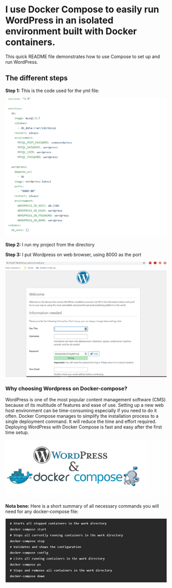 
# I use Docker Compose to easily run WordPress in an isolated environment built with Docker containers. 
This quick README file demonstrates how to use Compose to set up and run WordPress.


## The different steps
**Step 1:** This is the code used for the yml file:

<img src="https://github.com/CollegeBoreal/INF1087-200-21H-02/blob/main/3.Compose/c300115140/PICTURES/yml.PNG" width="650">

**Step 2:** I run my project from the directory


**Step 3:** I put Wordpress on web browser, using 8000 as the port

<img src="https://github.com/CollegeBoreal/INF1087-200-21H-02/blob/main/3.Compose/c300115140/PICTURES/wordpress.PNG" width="650">

### Why choosing Wordpress on Docker-compose?

WordPress is one of the most popular content management software (CMS) because of its multitude of features and ease of use. 
Setting up a new web host environment can be time-consuming especially if you need to do it often. Docker Compose manages to simplify the installation process to a single deployment command. It will reduce the time and effort required.
Deploying WordPress with Docker Compose is fast and easy after the first time setup.


<img src="https://github.com/CollegeBoreal/INF1087-200-21H-02/blob/main/3.Compose/c300115140/PICTURES/wordpressdock.PNG" width="650">

**Nota bene:** Here is a short summary of all necessary commands you will need for any docker-compose file:

<img src="https://github.com/CollegeBoreal/INF1087-200-21H-02/blob/main/3.Compose/c300115140/PICTURES/docker.PNG" width="650">

